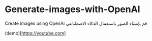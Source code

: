 # Generate-images-with-OpenAI
Create images using OpenAi        قم بإنشاء الصور باستعمال الذكاء الاصطناعي 

(demo)[https://youtube.com]
